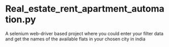 # Real_estate_rent_apartment_automation.py
A selenium web-driver based project where you could enter your filter data and get the names of the available flats in your chosen city in india
